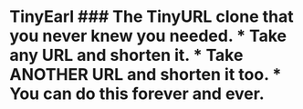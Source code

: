 # TinyEarl ### The TinyURL clone that you never knew you needed. * Take any URL and shorten it. * Take ANOTHER URL and shorten it too. * You can do this forever and ever.
